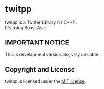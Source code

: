 # twitpp
twitpp is a Twitter Library for C++11.  
It's using Boost.Asio.

## IMPORTANT NOTICE
This is development version. So, very unstable.

## Copyright and License
twitpp is licensed under the [MIT license](LICENSE).
